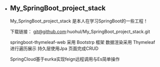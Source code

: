 * ## My_SpringBoot_project_stack

  My_SpringBoot_project_stack 是本人在学习SpringBoot的一些工程！

  下载链接： git@github.com:huohul/My_SpringBoot_project_stack.git
  
    springboot-thymeleaf-web 采用 Bootstrp 框架 数据渲染采用 Thymeleaf 进行遍历展示 持久层使用Jpa 页面完成CRUD

    SpringCloud基于eurka​​实现feign远程调用与Es简单操作
